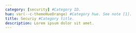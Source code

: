 ```yaml
---
category: [security] #Category ID.
hue: var(--c-themeHueOrange) #Category hue. See note [1].
title: Securiy #Category title.
description: Lorem ipsum dolor sit amet.
---
```

